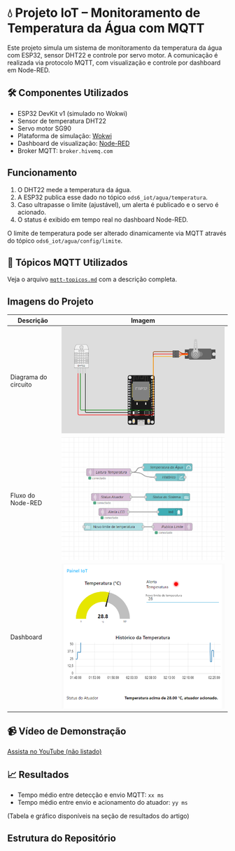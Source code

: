 # 💧 Projeto IoT – Monitoramento de Temperatura da Água com MQTT

Este projeto simula um sistema de monitoramento da temperatura da água com ESP32, sensor DHT22 e controle por servo motor. A comunicação é realizada via protocolo MQTT, com visualização e controle por dashboard em Node-RED.

## 🛠 Componentes Utilizados

- ESP32 DevKit v1 (simulado no Wokwi)
- Sensor de temperatura DHT22
- Servo motor SG90
- Plataforma de simulação: [Wokwi](https://wokwi.com/)
- Dashboard de visualização: [Node-RED](https://nodered.org/)
- Broker MQTT: `broker.hivemq.com`

## Funcionamento

1. O DHT22 mede a temperatura da água.
2. A ESP32 publica esse dado no tópico `ods6_iot/agua/temperatura`.
3. Caso ultrapasse o limite (ajustável), um alerta é publicado e o servo é acionado.
4. O status é exibido em tempo real no dashboard Node-RED.

O limite de temperatura pode ser alterado dinamicamente via MQTT através do tópico `ods6_iot/agua/config/limite`.

## 🔗 Tópicos MQTT Utilizados

Veja o arquivo [`mqtt-topicos.md`](mqtt-topicos.md) com a descrição completa.

## Imagens do Projeto

| Descrição | Imagem |
|----------|--------|
| Diagrama do circuito | ![circuito](imagens/circuito-wokwi.png) |
| Fluxo do Node-RED | ![fluxo](imagens/node-red-fluxo.png) |
| Dashboard | ![dashboard](imagens/dashboard-nodered.png) |

## 📹 Vídeo de Demonstração

[Assista no YouTube (não listado)](https://youtu.be/SEU-LINK-AQUI)

## 📈 Resultados

- Tempo médio entre detecção e envio MQTT: `xx ms`
- Tempo médio entre envio e acionamento do atuador: `yy ms`

(Tabela e gráfico disponíveis na seção de resultados do artigo)

## Estrutura do Repositório

